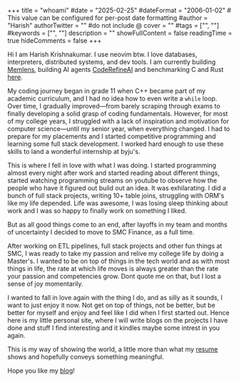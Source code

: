 +++
title = "whoami"
#date = "2025-02-25"
#dateFormat = "2006-01-02" # This value can be configured for per-post date formatting
#author = "Harish"
authorTwitter = "" #do not include @
cover = ""
#tags = ["", ""]
#keywords = ["", ""]
description = ""
showFullContent = false
readingTime = true
hideComments = false
+++

Hi I am Harish Krishnakumar. I use neovim btw. I love databases, interpreters, distributed systems, and dev tools. I am currently building [Memlens](https://memlens.vercel.app/), building AI agents [CodeRefineAI](https://github.com/harish876/CodeRefineAI) and benchmarking C and Rust [here](https://github.com/harish876/WebServerPerf).

My coding journey began in grade 11 when C++ became part of my academic curriculum, and I had no idea how to even write a `while` loop. Over time, I gradually improved—from barely scraping through exams to finally developing a solid grasp of coding fundamentals. However, for most of my college years, I struggled with a lack of inspiration and motivation for computer science—until my senior year, when everything changed. I had to prepare for my placements and I started competitive programming and learning some full stack development. I worked hard enough to use these skills to land a wonderful internship at byju's.

This is where I fell in love with what I was doing. I started programming almost every night after work and started reading about different things, started watching programming streams on youtube to observe how the people who have it figured out build out an idea. It was exhilarating. I did a bunch of full stack projects, writing 10+ table joins, struggling with ORM's like my life depended. Life was awesome, I was losing sleep thinking about work and I was so happy to finally work on something I liked.

But as all good things come to an end, after layoffs in my team and months of uncertainty I decided to move to SMC Finance, as a full time. 

After working on ETL pipelines, full stack projects and other fun things at SMC, I was ready to take my passion and relive my college life by doing a Master's. I wanted to be on top of things in the tech world and as with most things in life, the rate at which life moves is always greater than the rate your passion and competencies grow. Dont quote me on that, but I lost a sense of joy momentarily.

I wanted to fall in love again with the thing I do, and as silly as it sounds, I want to just enjoy it now. Not get on top of things, not be better, but be better for myself and enjoy and feel like I did when I first started out. Hence here is my little personal site, where I will write blogs on the projects I have done and stuff I find interesting and it kindles maybe some intrest in you again.

This is my way of showing the world, a little more than what my [resume](/resume) shows and hopefully conveys something meaningful.

Hope you like my [blog](/posts)!